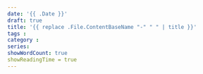 ```yaml
---
date: '{{ .Date }}'
draft: true
title: '{{ replace .File.ContentBaseName "-" " " | title }}'
tags :
category :
series:
showWordCount: true
showReadingTime = true
---
```

